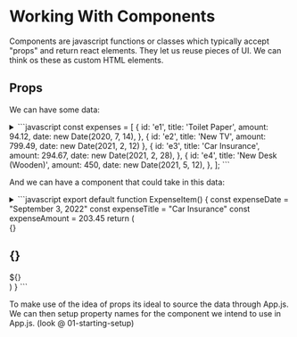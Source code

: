 # Working With Components
 
Components are javascript functions or classes which typically accept "props" and return react elements. They let us reuse pieces of UI. We can think os these as custom HTML elements.

## Props
We can have some data:
<details>
    <summary>
        ```javascript
            const expenses = [
                {
                    id: 'e1',
                    title: 'Toilet Paper',
                    amount: 94.12,
                    date: new Date(2020, 7, 14),
                },
                { 
                    id: 'e2', 
                    title: 'New TV', 
                    amount: 799.49, 
                    date: new Date(2021, 2, 12) 
                },
                {
                    id: 'e3',
                    title: 'Car Insurance',
                    amount: 294.67,
                    date: new Date(2021, 2, 28),
                },
                {
                    id: 'e4',
                    title: 'New Desk (Wooden)',
                    amount: 450,
                    date: new Date(2021, 5, 12),
                },
            ];
        ```
    </summary>
</details>

And we can have a component that could take in this data:
<details>
    <summary>
        ```javascript
                export default function ExpenseItem() {
                    const expenseDate = "September 3, 2022"
                    const expenseTitle = "Car Insurance"
                    const expenseAmount = 203.45
                    return (
                        <div className="expense-item">
                            <div>{}</div>
                            <div>
                                <h2 class="expense-item--description">{}</h2>
                                <div className="expense-item--price">${}</div>   
                            </div>
                        </div>
                    )
                }
        ```
    </summary>
</details>

To make use of the idea of props its ideal to source the data through App.js. We can then setup property names for the component we intend to use in App.js. (look @ 01-starting-setup)

